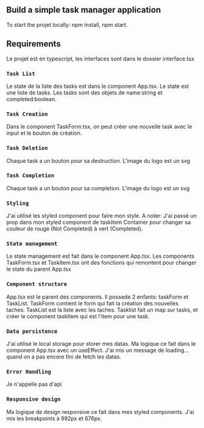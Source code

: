 ## Build a simple task manager application

To start the projet locally: npm install, npm start.

## Requirements

Le projet est en typescript, les interfaces sont dans le dossier interface.tsx

### `Task List`

Le state de la liste des tasks est dans le component App.tsx. Le state est une liste de tasks. Les tasks sont des objets de name:string et completed:boolean.

### `Task Creation`

Dans le component TaskForm.tsx, on peut créer une nouvelle task avec le input et le bouton de création.

### `Task Deletion`

Chaque task a un bouton pour sa destruction. L'image du logo est un svg

### `Task Completion`

Chaque task a un bouton pour sa completion. L'image du logo est un svg

### `Styling`

J'ai utilisé les styled component pour faire mon style. A noter: J'ai passé un prop dans mon styled component de taskItem Container pour changer sa couleur de rouge (Not Completed) à vert (Completed).

### `State management`

Le state management est fait dans le component App.tsx. Les components TaskForm.tsx et TaskItem.tsx ont des fonctions qui remontent pour changer le state du parent App.tsx

### `Component structure`

App.tsx est le parent des components. Il possede 2 enfants: taskForm et TaskList. TaskForm contient le form qui fait la création des nouvelles taches. TaskList est la liste avec les taches. Tasklist fait un map sur tasks, et créer le component taskItem qui est l'item pour une task.

### `Data persistence`

J'ai utilisé le local storage pour storer mes datas. Ma logique ce fait dans le component App.tsx avec un useEffect. J'ai mis un message de loading... quand on a pas encore fini de fetch les datas.

### `Error Handling`

Je n'appelle pas d'api

### `Responsive design`

Ma logique de design responsive ce fait dans mes styled components. J'ai mis les breakpoints à 992px et 676px.
